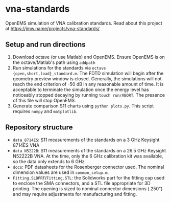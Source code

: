 # vna-standards
OpenEMS simulation of VNA calibration standards. Read about this project at https://jmw.name/projects/vna-standards/

## Setup and run directions

1. Download octave (or use Matlab) and OpenEMS. Ensure OpenEMS is on the octave/Matlab's path using `addpath`
1. Run simulations for the standards via `octave {open,short,load}_standard.m`. The FDTD simulation will begin after the geometry preview window is closed. Generally, the simulations will not reach the end criterion of -50 dB in any reasonable amount of time. It is acceptable to terminate the simulation once the energy level has noticeably stopped decaying by running `touch run/ABORT`. The presence of this file will stop OpenEMS.
1. Generate comparison S11 charts using `python plots.py`. This script requires `numpy` and `matplotlib`.

## Repository structure

* `data_8714ES`: S11 measurements of the standards on a 3 GHz Keysight 8714ES VNA
* `data_N5222B`: S11 measurements of the standards on a 26.5 GHz Keysight N52222B VNA. At the time, only the 6 GHz calibration kit was available, so the data only extends to 6 GHz.
* `docs`: PDF datasheets for the Rosenberger connector used. The nominal dimension values are used in `common_setup.m`.
* `Fitting.SLDPRT`/`Fitting.STL`: the Solidworks part for the fitting cap used to enclose the SMA connectors, and a STL file appropriate for 3D printing. The opening is sized to nominal connector dimensions (.250") and may require adjustments for manufacturing and fitting.

